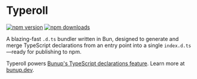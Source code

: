 # Typeroll

[![npm version](https://img.shields.io/npm/v/typeroll.svg?style=flat-square)](https://www.npmjs.com/package/typeroll)
[![npm downloads](https://img.shields.io/npm/dm/typeroll.svg?style=flat-square)](https://www.npmjs.com/package/typeroll)

A blazing-fast `.d.ts` bundler written in Bun, designed to generate and merge TypeScript declarations from an entry point into a single `index.d.ts`—ready for publishing to npm.

Typeroll powers [Bunup's TypeScript declarations feature](https://bunup.dev/docs/guide/typescript-declarations). Learn more at [bunup.dev](https://bunup.dev/).
